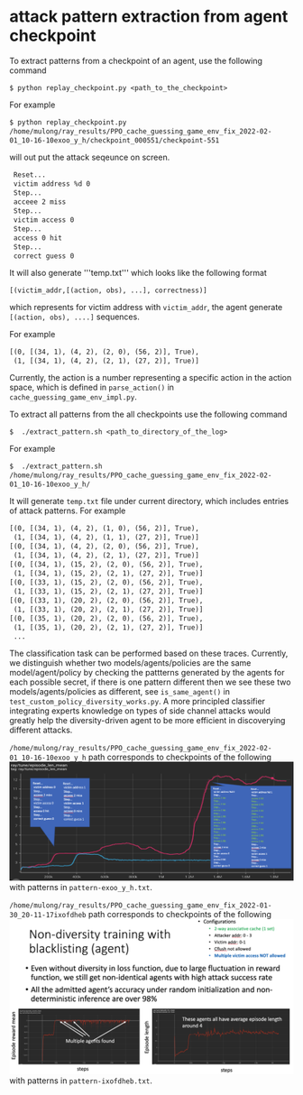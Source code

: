 # attack pattern extraction from agent checkpoint

To extract patterns from a checkpoint of an agent, use the following command
```
$ python replay_checkpoint.py <path_to_the_checkpoint>
```
For example
```
$ python replay_checkpoint.py /home/mulong/ray_results/PPO_cache_guessing_game_env_fix_2022-02-01_10-16-10exoo_y_h/checkpoint_000551/checkpoint-551
```
will out put the attack seqeunce on screen.  
```
 Reset... 
 victim address %d 0 
 Step... 
 acceee 2 miss 
 Step... 
 victim access 0 
 Step... 
 access 0 hit 
 Step... 
 correct guess 0 
```
It will also generate '''temp.txt''' which looks like the following format

```
[(victim_addr,[(action, obs), ...], correctness)]
```
which represents for victim address with `victim_addr`, the agent generate `[(action, obs), ....]` sequences.

For example
```
[(0, [(34, 1), (4, 2), (2, 0), (56, 2)], True),
 (1, [(34, 1), (4, 2), (2, 1), (27, 2)], True)]
```
Currently, the action is a number representing a specific action in the action space, which is defined in `parse_action()` in `cache_guessing_game_env_impl.py`.


To extract all patterns from the all checkpoints use the following command

```
$  ./extract_pattern.sh <path_to_directory_of_the_log>
```
For example

```
$  ./extract_pattern.sh /home/mulong/ray_results/PPO_cache_guessing_game_env_fix_2022-02-01_10-16-10exoo_y_h/
```

It will generate `temp.txt` file under current directory, which includes entries of attack patterns. For example
```
[(0, [(34, 1), (4, 2), (1, 0), (56, 2)], True),
 (1, [(34, 1), (4, 2), (1, 1), (27, 2)], True)]
[(0, [(34, 1), (4, 2), (2, 0), (56, 2)], True),
 (1, [(34, 1), (4, 2), (2, 1), (27, 2)], True)]
[(0, [(34, 1), (15, 2), (2, 0), (56, 2)], True),
 (1, [(34, 1), (15, 2), (2, 1), (27, 2)], True)]
[(0, [(33, 1), (15, 2), (2, 0), (56, 2)], True),
 (1, [(33, 1), (15, 2), (2, 1), (27, 2)], True)]
[(0, [(33, 1), (20, 2), (2, 0), (56, 2)], True),
 (1, [(33, 1), (20, 2), (2, 1), (27, 2)], True)]
[(0, [(35, 1), (20, 2), (2, 0), (56, 2)], True),
 (1, [(35, 1), (20, 2), (2, 1), (27, 2)], True)]
 ...
```

The classification task can be performed based on these traces. Currently, we distinguish whether two models/agents/policies are the same model/agent/policy by checking the pattterns generated by the agents for each possible secret, if there is one pattern different then we see these two models/agents/policies as different, see `is_same_agent()` in `test_custom_policy_diversity_works.py`. A more principled classifier integrating experts knowledge on types of side channel attacks would greatly help the diversity-driven agent to be more efficient in discoverying different attacks. 

`/home/mulong/ray_results/PPO_cache_guessing_game_env_fix_2022-02-01_10-16-10exoo_y_h` path corresponds to checkpoints of the following ![](fig/diversity.png) with patterns in `pattern-exoo_y_h.txt`.

`/home/mulong/ray_results/PPO_cache_guessing_game_env_fix_2022-01-30_20-11-17ixofdheb` path corresponds to checkpoints of the following ![](fig/non-diversity.png) with patterns in `pattern-ixofdheb.txt`.